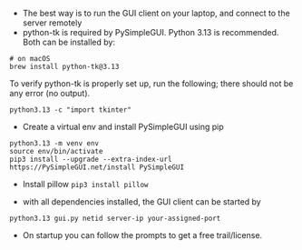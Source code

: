 * The best way is to run the GUI client on your laptop, and connect to the server remotely
* python-tk is required by PySimpleGUI. Python 3.13 is recommended. Both can be installed by:
```
# on macOS
brew install python-tk@3.13
```

To verify python-tk is properly set up, run the following; there should not be any error (no output).

```
python3.13 -c "import tkinter"
```

* Create a virtual env and install PySimpleGUI using pip

```
python3.13 -m venv env
source env/bin/activate
pip3 install --upgrade --extra-index-url https://PySimpleGUI.net/install PySimpleGUI
```

* Install pillow `pip3 install pillow`

* with all dependencies installed, the GUI client can be started by

```
python3.13 gui.py netid server-ip your-assigned-port
```
* On startup you can follow the prompts to get a free trail/license.
